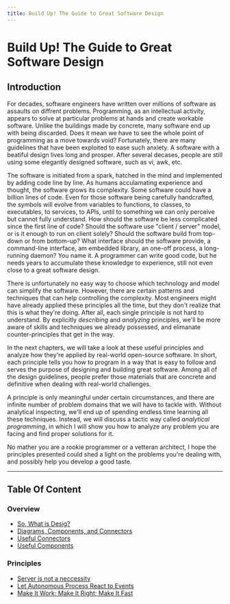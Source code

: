 ```yaml
---
title: Build Up! The Guide to Great Software Design
---
```


# Build Up! The Guide to Great Software Design

## Introduction

For decades, software engineers have written over millions of software as assaults on diffrent problems. Programming, as an intellectual activity, appears to solve at particular problems at hands and create workable software.  Unlike the buildings made by concrete, many software end up with being discarded. Does it mean we have to see the whole point of programming as a move towards void? Fortunately, there are many guidelines that have been exploited to ease such anxiety. A software with a beatiful design lives long and prosper. After several decases, people are still using some elegantly designed software, such as vi, awk, etc.

The software is initiated from a spark, hatched in the mind and implemented by adding code line by line. As humans acculamating experience and thought, the software grows its complexity. Some software could have a billion lines of code. Even for those software being carefully handcrafted, the symbols will evolve from variables to functions, to classes, to executables, to services, to APIs, until to something we can only perceive but cannot fully understand. How should the software be less complicated since the first line of code? Should the software use "client / server" model, or is it enough to run on client solely? Should the software build from top-down or from bottom-up? What interface should the software provide, a command-line interface, am embedded library, an one-off process, a long-running daemon? You name it. A programmer can write good code, but he needs years to accumulate these knowledge to experience, still not even close to a great software design.

There is unfortunately no easy way to choose which technology and model can simplify the software. However, there are certain patterns and techniques that can help controlling the complexity. Most engineers might have already applied these principles all the time, but they don't realize that this is what they're doing. After all, each single principle is not hard to understand. By explicitly *describing* and *analyzing* principles, we'll be more aware of skills and techniques we already possessed, and elimanate counter-principles that get in the way. 

In the next chapters, we will take a look at these useful principles and analyze how they're applied by real-world open-source software. In short, each principle tells you how to program in a way that is easy to follow and serves the purpose of designing and building great software. Among all of the design guidelines, people prefer those materials that are concrete and definitive when dealing with real-world challenges. 

A principle is only meaningful under certain circumstances, and there are infinite number of problem domains that we will have to tackle with. Without analytical inspecting, we'll end up of spending endless time learning all these techniques. Instead, we will discuss a tactic way called *analytical programming*, in which I will show you how to analyze any problem you are facing and find proper solutions for it.

No mather you are a rookie programmer or a vetteran architect, I hope the principles presented could shed a light on the problems you're dealing with, and possibly help you develop a good taste.

---

## Table Of Content

### Overview

* [So, What is Desig?](what-is-design.md)
* [Diagrams, Components, and Connectors](diagrams-components-connectors.md)
* [Useful Connectors](useful-connectors.md)
* [Useful Components](useful-components.md)

### Principles

* [Server is not a neccessity](server-is-not-a-neccessity.md)
* [Let Autonomous Process React to Events](let-autonomous-process-react-to-events.md)
* [Make It Work; Make It Right; Make It Fast](make-it-work-make-it-right-make-it-fast.md)
